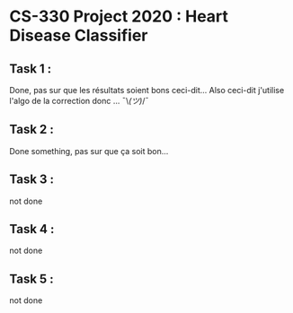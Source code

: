 # CS-330 Project 2020 : Heart Disease Classifier

## Task 1 :
Done, pas sur que les résultats soient bons ceci-dit... 
Also ceci-dit j'utilise l'algo de la correction donc ... ¯\\_(ツ)_/¯

## Task 2 :
Done something, pas sur que ça soit bon...

## Task 3 :
not done

## Task 4 :
not done

## Task 5 :
not done